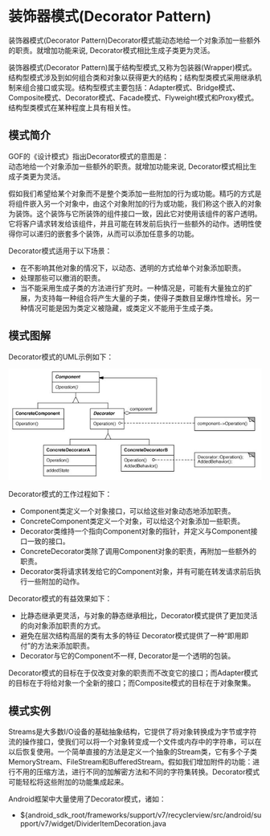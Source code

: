 # 装饰器模式(Decorator Pattern)

装饰器模式(Decorator Pattern)Decorator模式能动态地给一个对象添加一些额外的职责。就增加功能来说, Decorator模式相比生成子类更为灵活。

装饰器模式(Decorator Pattern)属于结构型模式,又称为包装器(Wrapper)模式。结构型模式涉及到如何组合类和对象以获得更大的结构；结构型类模式采用继承机制来组合接口或实现。结构型模式主要包括：Adapter模式、Bridge模式、Composite模式、Decorator模式、Facade模式、Flyweight模式和Proxy模式。结构型类模式在某种程度上具有相关性。

## 模式简介

GOF的《设计模式》指出Decorator模式的意图是：  
动态地给一个对象添加一些额外的职责。就增加功能来说, Decorator模式相比生成子类更为灵活。

假如我们希望给某个对象而不是整个类添加一些附加的行为或功能。精巧的方式是将组件嵌入另一个对象中，由这个对象附加的行为或功能，我们称这个嵌入的对象为装饰。这个装饰与它所装饰的组件接口一致，因此它对使用该组件的客户透明。它将客户请求转发给该组件，并且可能在转发前后执行一些额外的动作。透明性使得你可以递归的嵌套多个装饰，从而可以添加任意多的功能。

Decorator模式适用于以下场景：

- 在不影响其他对象的情况下，以动态、透明的方式给单个对象添加职责。
- 处理那些可以撤消的职责。
- 当不能采用生成子类的方法进行扩充时。一种情况是，可能有大量独立的扩展，为支持每一种组合将产生大量的子类，使得子类数目呈爆炸性增长。另一种情况可能是因为类定义被隐藏，或类定义不能用于生成子类。

## 模式图解

Decorator模式的UML示例如下：

![Decorator模式示例](../images/structural_decorator.jpg)

Decorator模式的工作过程如下：

- Component类定义一个对象接口，可以给这些对象动态地添加职责。
- ConcreteComponent类定义一个对象，可以给这个对象添加一些职责。
- Decorator类维持一个指向Component对象的指针，并定义与Component接口一致的接口。
- ConcreteDecorator类除了调用Component对象的职责，再附加一些额外的职责。
- Decorator类将请求转发给它的Component对象，并有可能在转发请求前后执行一些附加的动作。

Decorator模式的有益效果如下：

- 比静态继承更灵活，与对象的静态继承相比，Decorator模式提供了更加灵活的向对象添加职责的方式。
- 避免在层次结构高层的类有太多的特征 Decorator模式提供了一种“即用即付”的方法来添加职责。
- Decorator与它的Component不一样, Decorator是一个透明的包装。

Decorator模式的目标在于仅改变对象的职责而不改变它的接口；而Adapter模式的目标在于将给对象一个全新的接口；而Composite模式的目标在于对象聚集。

## 模式实例

Streams是大多数I/O设备的基础抽象结构，它提供了将对象转换成为字节或字符流的操作接口，使我们可以将一个对象转变成一个文件或内存中的字符串，可以在以后恢复使用。一个简单直接的方法是定义一个抽象的Stream类，它有多个子类 MemoryStream、FileStream和BufferedStream。假如我们增加附件的功能：进行不用的压缩方法，进行不同的加解密方法和不同的字符集转换。Decorator模式可能轻松将这些附加的功能集成起来。

Android框架中大量使用了Decorator模式，诸如：

- ${android_sdk_root/frameworks/support/v7/recyclerview/src/android/support/v7/widget/DividerItemDecoration.java